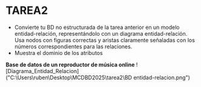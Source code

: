 # TAREA2
- Convierte tu BD no estructurada de la tarea anterior en un modelo entidad-relación, representándolo con un diagrama entidad-relación. Usa nodos con figuras correctas y aristas claramente señaladas con los números correspondientes para las relaciones.
- Muestra el dominio de los atributos

**Base de datos de un reproductor de música online**
![Diagrama_Entidad_Relacion]("C:\Users\ruben\Desktop\MCDBD2025\tarea2\BD entidad-relacion.png")